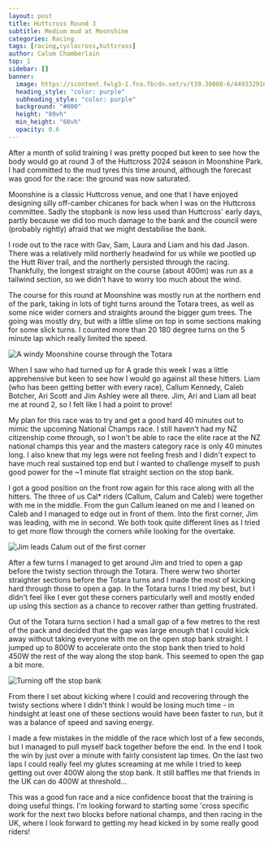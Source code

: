 ```yaml
---
layout: post
title: Huttcross Round 3
subtitle: Medium mud at Moonshine
categories: Racing
tags: [racing,cyclocross,huttcross]
author: Calum Chamberlain
top: 1
sidebar: []
banner:
  image: https://scontent.fwlg3-1.fna.fbcdn.net/v/t39.30808-6/449332910_1257621025655188_944035301563457825_n.jpg?_nc_cat=107&ccb=1-7&_nc_sid=127cfc&_nc_ohc=M7EqVVEy5F8Q7kNvgEkOTgx&_nc_ht=scontent.fwlg3-1.fna&oh=00_AYAgcnlvYYiZP5bqi6GtZ4PnBED5_UwuzNL-fo5F3pSQ0g&oe=668A2F3E
  heading_style: "color: purple"
  subheading_style: "color: purple"
  background: "#000"
  height: "80vh"
  min_height: "60vh"
  opacity: 0.6
---
```



After a month of solid training I was pretty pooped but keen to see 
how the body would go at round 3 of the Huttcross 2024 season in Moonshine Park.
I had committed to the mud tyres this time around, although the forecast 
was good for the race: the ground was now saturated. 

Moonshine is a classic Huttcross venue, and one that
I have enjoyed designing silly off-camber chicanes for back when I was
on the Huttcross committee. Sadly the stopbank is now less used than
Huttcross' early days, partly because we did too much damage to the
bank and the council were (probably rightly) afraid that we might
destabilise the bank.

I rode out to the race with Gav, Sam, Laura and Liam and his dad Jason.
There was a relatively mild northerly headwind for us while we pootled
up the Hutt River trail, and the northerly persisted through the racing.
Thankfully, the longest straight on the course (about 400m) was run as a
tailwind section, so we didn't have to worry too much about the wind.

The course for this round at Moonshine was mostly run at the northern end of
the park, taking in lots of tight turns around the Totara trees, as well as some
nice wider corners and straights around the bigger gum trees. The going was
mostly dry, but with a little slime on top in some sections making for some slick
turns. I counted more than 20 180 degree turns on the 5 minute lap which really
limited the speed.

![A windy Moonshine course through the Totara](https://scontent.fwlg3-1.fna.fbcdn.net/v/t39.30808-6/449438956_8073185362733726_5748612523585999385_n.jpg?_nc_cat=106&ccb=1-7&_nc_sid=aa7b47&_nc_ohc=NTLvVvuSdLEQ7kNvgHS3jLb&_nc_ht=scontent.fwlg3-1.fna&oh=00_AYABzycAiZ8RtrHBFKPfRDWDwzfEzcfRM8D6DLpRbeMDXQ&oe=668AE839)

When I saw who had turned up for A grade this week I was a little apprehensive
but keen to see how I would go against all these hitters. Liam (who has been getting better with every race),
Callum Kennedy, Caleb Botcher, Ari Scott and Jim Ashley were all there. Jim, Ari and Liam all beat me
at round 2, so I felt like I had a point to prove!

My plan for this race was to try and get a good hard 40 minutes out to mimic the
upcoming National Champs race. I still haven't had my NZ citizenship come through, so 
I won't be able to race the elite race at the NZ national champs this year and the masters 
category race is only 40 minutes long. I also knew that my legs were not feeling fresh
and I didn't expect to have much real sustained top end but I wanted to challenge myself
to push good power for the ~1 minute flat straight section on the stop bank.

I got a good position on the front row again for this race along with all the hitters.
The three of us Cal* riders (Callum, Calum and Caleb) were together with me in the middle.
From the gun Callum leaned on me and I leaned on Caleb and I managed to edge out in front 
of them. Into the first corner, Jim was leading, with me in second. We both took quite different
lines as I tried to get more flow through the corners while looking for the overtake.

![Jim leads Calum out of the first corner](https://scontent.fwlg3-1.fna.fbcdn.net/v/t39.30808-6/449648500_10229307923835370_2859638294005579875_n.jpg?_nc_cat=108&ccb=1-7&_nc_sid=aa7b47&_nc_ohc=U504wSAZvz8Q7kNvgFDPC6z&_nc_ht=scontent.fwlg3-1.fna&oh=00_AYAZyQBLtoyEocAmdgVaqPbFzEUwNBlJrfsAw08OmDHe6g&oe=668AFD06)

After a few turns I managed to get around Jim and tried to open a gap before the twisty section
through the Totara. There werw two shorter straighter sections before the Totara turns and I 
made the most of kicking hard through those to open a gap. In the Totara turns I tried my best, but
I didn't feel like I ever got these corners particularly well and mostly ended up using this
section as a chance to recover rather than getting frustrated.

Out of the Totara turns section I had a small gap of a few metres to the rest of the pack and
decided that the gap was large enough that I could kick away without taking everyone with 
me on the open stop bank straight. I jumped up to 800W to accelerate onto the stop bank then 
tried to hold 450W the rest of the way along the stop bank. This seemed to open the gap a bit more. 

![Turning off the stop bank](https://scontent.fwlg3-1.fna.fbcdn.net/v/t39.30808-6/449340342_1257621478988476_6557594822248952547_n.jpg?_nc_cat=107&ccb=1-7&_nc_sid=127cfc&_nc_ohc=BL-ELHswapgQ7kNvgHpplZm&_nc_ht=scontent.fwlg3-1.fna&oh=00_AYC6m6PlyhP0RjU3dDO8iJq5Nh_xxK-KKnRbLjKInrtDBA&oe=668AFAD5)

From there I set about kicking where I could and recovering through the twisty sections
where I didn't think I would be losing much time - in hindsight at least one of these sections
would have been faster to run, but it was a balance of speed and saving energy.

I made a few mistakes in the middle of the race which lost of a few seconds, but I managed
to pull myself back together before the end. In the end I took the win by just over a minute
with fairly consistent lap times. On the last two laps I could really feel my glutes screaming
at me while I tried to keep getting out over 400W along the stop bank. It still baffles me that
friends in the UK can do 400W at threshold...

This was a good fun race and a nice confidence boost that the training is doing useful things.
I'm looking forward to starting some 'cross specific work for the next two blocks before
national champs, and then racing in the UK, where I look forward to getting my head kicked in
by some really good riders!


<div class="strava-embed-placeholder" data-embed-type="activity" data-embed-id="11771435585" data-style="standard"></div><script src="https://strava-embeds.com/embed.js"></script>
